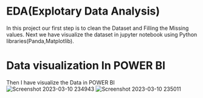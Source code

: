 # EDA(Explotary Data Analysis)
In this project our first step is to clean the Dataset and Filling the Missing values.
Next we have visualize the dataset in jupyter notebook using Python libraries(Panda,Matplotlib).

# Data visualization In POWER BI
Then I have visualize the Data in POWER BI
![Screenshot 2023-03-10 234943](https://user-images.githubusercontent.com/126661521/224393644-d94eca8b-3161-4bce-a82b-04bbac5f464e.png)
![Screenshot 2023-03-10 235011](https://user-images.githubusercontent.com/126661521/224393707-86a461b6-7168-432f-80f4-d44cb47c5d7f.png)
